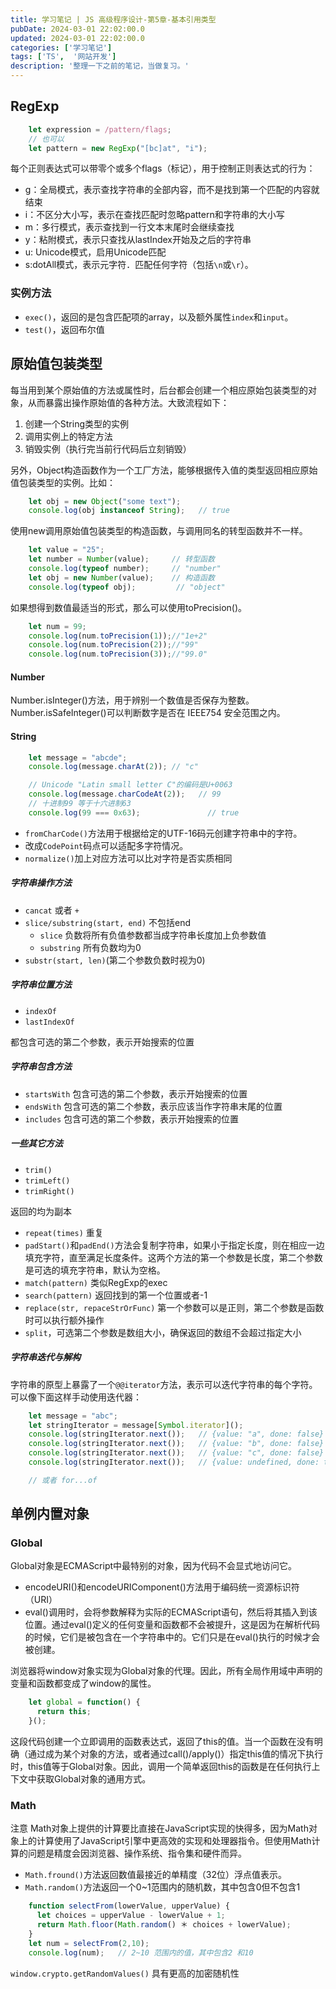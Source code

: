 ```yaml
---
title: 学习笔记 | JS 高级程序设计-第5章-基本引用类型
pubDate: 2024-03-01 22:02:00.0
updated: 2024-03-01 22:02:00.0
categories: ['学习笔记']
tags: ['TS',  '网站开发']
description: '整理一下之前的笔记，当做复习。'
---
```


## RegExp

```js
    let expression = /pattern/flags;
    // 也可以
    let pattern = new RegExp("[bc]at", "i");
```

每个正则表达式可以带零个或多个flags（标记），用于控制正则表达式的行为：

- g：全局模式，表示查找字符串的全部内容，而不是找到第一个匹配的内容就结束
- i：不区分大小写，表示在查找匹配时忽略pattern和字符串的大小写
- m：多行模式，表示查找到一行文本末尾时会继续查找
- y：粘附模式，表示只查找从lastIndex开始及之后的字符串
- u: Unicode模式，启用Unicode匹配
- s:dotAll模式，表示元字符．匹配任何字符（包括`\n`或`\r`）。

### 实例方法

- `exec()`，返回的是包含匹配项的array，以及额外属性`index`和`input`。
- `test()`，返回布尔值

## 原始值包装类型

每当用到某个原始值的方法或属性时，后台都会创建一个相应原始包装类型的对象，从而暴露出操作原始值的各种方法。大致流程如下：

1. 创建一个String类型的实例
2. 调用实例上的特定方法
3. 销毁实例（执行完当前行代码后立刻销毁）

另外，Object构造函数作为一个工厂方法，能够根据传入值的类型返回相应原始值包装类型的实例。比如：

```js
    let obj = new Object("some text");
    console.log(obj instanceof String);   // true
```

使用new调用原始值包装类型的构造函数，与调用同名的转型函数并不一样。
```js
    let value = "25";
    let number = Number(value);     // 转型函数
    console.log(typeof number);     // "number"
    let obj = new Number(value);    // 构造函数
    console.log(typeof obj);         // "object"
```

如果想得到数值最适当的形式，那么可以使用toPrecision()。

```js
    let num = 99;
    console.log(num.toPrecision(1));//"1e+2"
    console.log(num.toPrecision(2));//"99"
    console.log(num.toPrecision(3));//"99.0"
```

#### Number

Number.isInteger()方法，用于辨别一个数值是否保存为整数。
Number.isSafeInteger()可以判断数字是否在 IEEE754 安全范围之内。

#### String

```js
    let message = "abcde";
    console.log(message.charAt(2)); // "c"

    // Unicode "Latin small letter C"的编码是U+0063
    console.log(message.charCodeAt(2));   // 99
    // 十进制99 等于十六进制63
    console.log(99 === 0x63);               // true
```

- `fromCharCode()`方法用于根据给定的UTF-16码元创建字符串中的字符。
- 改成`CodePoint`码点可以适配多字符情况。
- `normalize()`加上对应方法可以比对字符是否实质相同

##### 字符串操作方法

- `cancat` 或者 `+`
- `slice/substring(start, end)` 不包括end
	- `slice` 负数将所有负值参数都当成字符串长度加上负参数值
	- `substring` 所有负数均为0
- `substr(start, len)`(第二个参数负数时视为0)

##### 字符串位置方法

- `indexOf`
- `lastIndexOf`

都包含可选的第二个参数，表示开始搜索的位置

##### 字符串包含方法

- `startsWith` 包含可选的第二个参数，表示开始搜索的位置
- `endsWith` 包含可选的第二个参数，表示应该当作字符串末尾的位置
- `includes` 包含可选的第二个参数，表示开始搜索的位置

##### 一些其它方法

- `trim()`
- `trimLeft()`
- `trimRight()`

返回的均为副本

- `repeat(times)` 重复
- `padStart()`和`padEnd()`方法会复制字符串，如果小于指定长度，则在相应一边填充字符，直至满足长度条件。这两个方法的第一个参数是长度，第二个参数是可选的填充字符串，默认为空格。
- `match(pattern)` 类似RegExp的exec
- `search(pattern)` 返回找到的第一个位置或者-1
- `replace(str, repaceStrOrFunc)` 第一个参数可以是正则，第二个参数是函数时可以执行额外操作
- `split`，可选第二个参数是数组大小，确保返回的数组不会超过指定大小

##### 字符串迭代与解构

字符串的原型上暴露了一个`@@iterator`方法，表示可以迭代字符串的每个字符。可以像下面这样手动使用迭代器：

```js
    let message = "abc";
    let stringIterator = message[Symbol.iterator]();
    console.log(stringIterator.next());   // {value: "a", done: false}
    console.log(stringIterator.next());   // {value: "b", done: false}
    console.log(stringIterator.next());   // {value: "c", done: false}
    console.log(stringIterator.next());   // {value: undefined, done: true}

	// 或者 for...of
```

## 单例内置对象

### Global

Global对象是ECMAScript中最特别的对象，因为代码不会显式地访问它。

- encodeURI()和encodeURIComponent()方法用于编码统一资源标识符（URI）
- eval()调用时，会将参数解释为实际的ECMAScript语句，然后将其插入到该位置。通过eval()定义的任何变量和函数都不会被提升，这是因为在解析代码的时候，它们是被包含在一个字符串中的。它们只是在eval()执行的时候才会被创建。

浏览器将window对象实现为Global对象的代理。因此，所有全局作用域中声明的变量和函数都变成了window的属性。

```js
    let global = function() {
      return this;
    }();
```

这段代码创建一个立即调用的函数表达式，返回了this的值。当一个函数在没有明确（通过成为某个对象的方法，或者通过call()/apply()）指定this值的情况下执行时，this值等于Global对象。因此，调用一个简单返回this的函数是在任何执行上下文中获取Global对象的通用方式。


### Math

注意 Math对象上提供的计算要比直接在JavaScript实现的快得多，因为Math对象上的计算使用了JavaScript引擎中更高效的实现和处理器指令。但使用Math计算的问题是精度会因浏览器、操作系统、指令集和硬件而异。


- `Math.fround()`方法返回数值最接近的单精度（32位）浮点值表示。
- `Math.random()`方法返回一个0~1范围内的随机数，其中包含0但不包含1

```js
    function selectFrom(lowerValue, upperValue) {
      let choices = upperValue - lowerValue + 1;
      return Math.floor(Math.random() ＊ choices + lowerValue);
    }
    let num = selectFrom(2,10);
    console.log(num);   // 2~10 范围内的值，其中包含2 和10
```

`window.crypto.getRandomValues()` 具有更高的加密随机性

